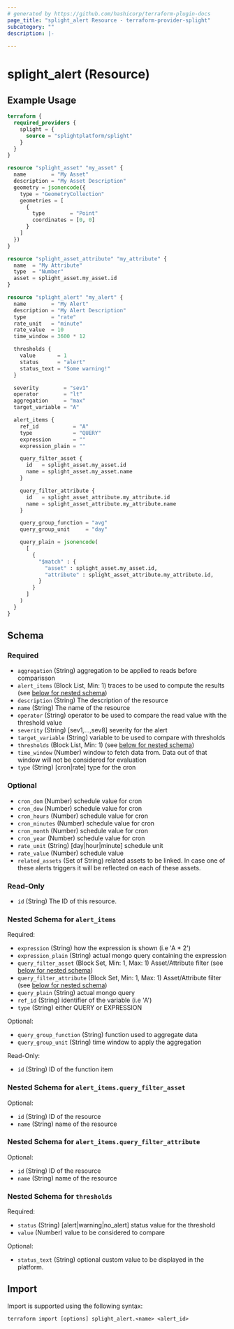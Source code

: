 ```yaml
---
# generated by https://github.com/hashicorp/terraform-plugin-docs
page_title: "splight_alert Resource - terraform-provider-splight"
subcategory: ""
description: |-
  
---
```


# splight_alert (Resource)



## Example Usage

```terraform
terraform {
  required_providers {
    splight = {
      source = "splightplatform/splight"
    }
  }
}

resource "splight_asset" "my_asset" {
  name        = "My Asset"
  description = "My Asset Description"
  geometry = jsonencode({
    type = "GeometryCollection"
    geometries = [
      {
        type        = "Point"
        coordinates = [0, 0]
      }
    ]
  })
}

resource "splight_asset_attribute" "my_attribute" {
  name  = "My Attribute"
  type  = "Number"
  asset = splight_asset.my_asset.id
}

resource "splight_alert" "my_alert" {
  name        = "My Alert"
  description = "My Alert Description"
  type        = "rate"
  rate_unit   = "minute"
  rate_value  = 10
  time_window = 3600 * 12

  thresholds {
    value       = 1
    status      = "alert"
    status_text = "Some warning!"
  }

  severity        = "sev1"
  operator        = "lt"
  aggregation     = "max"
  target_variable = "A"

  alert_items {
    ref_id           = "A"
    type             = "QUERY"
    expression       = ""
    expression_plain = ""

    query_filter_asset {
      id   = splight_asset.my_asset.id
      name = splight_asset.my_asset.name
    }

    query_filter_attribute {
      id   = splight_asset_attribute.my_attribute.id
      name = splight_asset_attribute.my_attribute.name
    }

    query_group_function = "avg"
    query_group_unit     = "day"

    query_plain = jsonencode(
      [
        {
          "$match" : {
            "asset" : splight_asset.my_asset.id,
            "attribute" : splight_asset_attribute.my_attribute.id,
          }
        }
      ]
    )
  }
}
```

<!-- schema generated by tfplugindocs -->
## Schema

### Required

- `aggregation` (String) aggregation to be applied to reads before comparisson
- `alert_items` (Block List, Min: 1) traces to be used to compute the results (see [below for nested schema](#nestedblock--alert_items))
- `description` (String) The description of the resource
- `name` (String) The name of the resource
- `operator` (String) operator to be used to compare the read value with the threshold value
- `severity` (String) [sev1,...,sev8] severity for the alert
- `target_variable` (String) variable to be used to compare with thresholds
- `thresholds` (Block List, Min: 1) (see [below for nested schema](#nestedblock--thresholds))
- `time_window` (Number) window to fetch data from. Data out of that window will not be considered for evaluation
- `type` (String) [cron|rate] type for the cron

### Optional

- `cron_dom` (Number) schedule value for cron
- `cron_dow` (Number) schedule value for cron
- `cron_hours` (Number) schedule value for cron
- `cron_minutes` (Number) schedule value for cron
- `cron_month` (Number) schedule value for cron
- `cron_year` (Number) schedule value for cron
- `rate_unit` (String) [day|hour|minute] schedule unit
- `rate_value` (Number) schedule value
- `related_assets` (Set of String) related assets to be linked. In case one of these alerts triggers it will be reflected on each of these assets.

### Read-Only

- `id` (String) The ID of this resource.

<a id="nestedblock--alert_items"></a>
### Nested Schema for `alert_items`

Required:

- `expression` (String) how the expression is shown (i.e 'A * 2')
- `expression_plain` (String) actual mongo query containing the expression
- `query_filter_asset` (Block Set, Min: 1, Max: 1) Asset/Attribute filter (see [below for nested schema](#nestedblock--alert_items--query_filter_asset))
- `query_filter_attribute` (Block Set, Min: 1, Max: 1) Asset/Attribute filter (see [below for nested schema](#nestedblock--alert_items--query_filter_attribute))
- `query_plain` (String) actual mongo query
- `ref_id` (String) identifier of the variable (i.e 'A')
- `type` (String) either QUERY or EXPRESSION

Optional:

- `query_group_function` (String) function used to aggregate data
- `query_group_unit` (String) time window to apply the aggregation

Read-Only:

- `id` (String) ID of the function item

<a id="nestedblock--alert_items--query_filter_asset"></a>
### Nested Schema for `alert_items.query_filter_asset`

Optional:

- `id` (String) ID of the resource
- `name` (String) name of the resource


<a id="nestedblock--alert_items--query_filter_attribute"></a>
### Nested Schema for `alert_items.query_filter_attribute`

Optional:

- `id` (String) ID of the resource
- `name` (String) name of the resource



<a id="nestedblock--thresholds"></a>
### Nested Schema for `thresholds`

Required:

- `status` (String) [alert|warning|no_alert] status value for the threshold
- `value` (Number) value to be considered to compare

Optional:

- `status_text` (String) optional custom value to be displayed in the platform.

## Import

Import is supported using the following syntax:

```shell
terraform import [options] splight_alert.<name> <alert_id>
```
